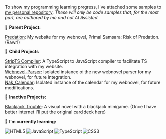 To show my programming learning progress, I've attached some samples to [my personal repository](https://github.com/Xalsier/Xalsier). *These will only be code samples that, for the most part, are authored by me and not AI Assisted.*

🔭 **Parent Project:**

[Predation](https://github.com/Xalsier/predation): My website for my webnovel, Primal Samsara: Risk of Predation. (Rawr!) <br>

🔭 **Child Projects**

[StripTS Compiler](https://github.com/Xalsier/StripTS-Compiler): A TypeScript to JavaScript compiler to facilitate TS integration with my website.<br>
[Webnovel-Parser](https://github.com/Xalsier/Webnovel-Parser): Isolated instance of the new webnovel parser for my webnovel, for future integration.<br>
[Nak_Calendar](https://github.com/Xalsier/nak_calendar): Isolated instance of the calendar for my webnovel, for future modifications.

🔭 **Inactive Projects:**

[Blackjack Trouble](https://github.com/Xalsier/BlackjackTrouble): A visual novel with a blackjack minigame. (Once I have better internet I'll put the original card deck here)

🌱 **I’m currently learning:** 

![HTML5](https://img.shields.io/badge/-HTML5-E34F26?style=flat-square&logo=html5&logoColor=white)
![JavaScript](https://img.shields.io/badge/-JavaScript-F7DF1E?style=flat-square&logo=javascript&logoColor=black)
![TypeScript](https://img.shields.io/badge/-TypeScript-3178C6?style=flat-square&logo=typescript&logoColor=white)
![CSS3](https://img.shields.io/badge/-CSS3-1572B6?style=flat-square&logo=css3&logoColor=white)
